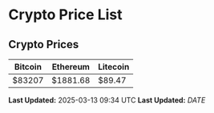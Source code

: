 # Crypto Price List

## Crypto Prices
| Bitcoin | Ethereum | Litecoin |
| ------- | -------- | -------- |
| $83207 | $1881.68 | $89.47 |
**Last Updated:** 2025-03-13 09:34 UTC
**Last Updated:** $DATE$
